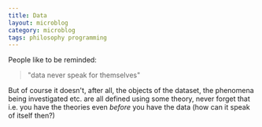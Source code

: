 ```yaml
---
title: Data
layout: microblog
category: microblog
tags: philosophy programming
---
```


People like to be reminded:

> "data never speak for themselves"

But of course it doesn't, after all, the objects of the dataset, the phenomena being investigated etc. are all defined using some theory, never forget that i.e. you have the theories even *before* you have the data (how can it speak of itself then?)
